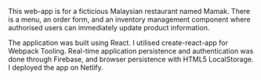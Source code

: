 ﻿This web-app is for a ficticious Malaysian restaurant named Mamak. There is a menu, an order form, and an inventory management component where authorised users can immediately update product information. 

The application was built using React. I utilised create-react-app for Webpack Tooling. Real-time application persistence and authentication was done through Firebase, and browser persistence with HTML5 LocalStorage. I deployed the app on Netlify.

